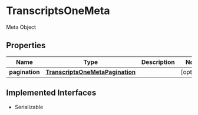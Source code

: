 

# TranscriptsOneMeta

Meta Object

## Properties

Name | Type | Description | Notes
------------ | ------------- | ------------- | -------------
**pagination** | [**TranscriptsOneMetaPagination**](TranscriptsOneMetaPagination.md) |  |  [optional]


## Implemented Interfaces

* Serializable


